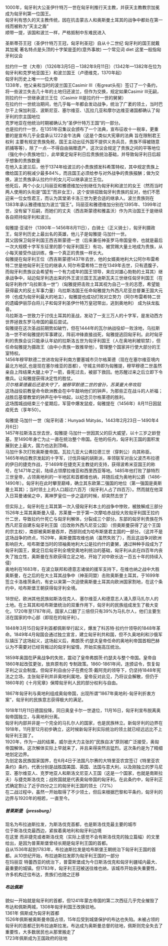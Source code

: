 1000年，匈牙利大公圣伊什特万一世在匈牙利推行天主教，并获天主教教宗加冕成为匈牙利第一位国王。\
匈牙利有悠久的天主教传统，因在抗击蒙古人和奥斯曼土耳其的战争中都处在第一线而被称为“天主之盾”\
顺带一提，该国和波兰一样，严格抵制中东难民进入

圣斯蒂芬王冠（圣伊什特万王冠，匈牙利圣冠）自从十二世纪 匈牙利的国王就戴其加冕 著名特点是头顶的十字架是歪的(意外事故)
一个常见词 diet 这里一般指匈牙利议会

拉约什一世（大帝）（1326年3月5日－1382年9月11日）（1342年—1382年在位为匈牙利和克罗地亚国王）和波兰国王（卢德维克，1370年起）\
匈牙利历史上唯一一位大帝\
1338年，他父亲和当时的波兰国王Casimir III（有great头衔）签订了一个条约，将一些波兰失去几十年的土地归还波兰，但作为交换，规定如果Casimir III无嗣，则拉约什一世继承波兰王位（Casimir III是拉约什一世的舅舅）\
在拉约什一世统治期间，他几乎每一年都会发动战争，统治了广袤的领土，当时巴尔干上保加利亚、波斯尼亚、塞尔维亚、\瓦拉几亚和摩尔达维亚诸国都确认了匈牙利的宗主国地位\
克罗地亚在他统治时期被确认为“圣伊什特万王国”的一部分。\
也是拉约什一世，在1351年召集议会颁布了一个法典，宣布征收十一税率，更重要的是宣布几乎全盘承认1222金牛法典（这是个类似大宪章的法典 旨在限制君王权利 主要有规定贵族免税，国王主动出征外国不提供义务兵员，贵族不得被随意抓捕等等），除了一点--不得自由捐赠遗产，这次议会规定了贵族之间的平等地位（强化中小贵族地位），此举奠定匈牙利日后贵族统治基础，并导致匈牙利日后超乎想象的贵族数量\
在他入主波兰后，他于1374年给波兰的小贵族颁发科希策特权，其中规定贵族上缴给国王的税减少最多84%，而且国王必须给参与对外战争的贵族报酬；做为交换，波兰贵族承认拉约什的女儿可以继承波兰王位。\
他死后，两个小女儿玛丽亚和雅德维加分别继任为匈牙利和波兰的女王（然而当时两人使用的头衔是“国王”而非女王），这个安排招致匈牙利贵族的反对，他们不愿迎来一位女性君王，而认为其堂弟卡洛三世为更合适的继承人。波兰贵族则在1383年承认雅德维加为波兰“国王”。玛丽亚和雅德维加分别在1395年、1399年过世，没有留下后嗣，而她们的丈夫（西吉斯蒙德和雅盖沃）作为共治国王于是继续各自把持匈牙利和波兰。

匈雅提·亚诺什（1390年－1456年8月11日），白骑士（正义骑士），匈牙利摄政王，匈牙利历史上最出名的英雄，他儿子是匈雅提·马加什一世。\
其父因保卫匈牙利国王西吉斯蒙德一世（后来兼任神圣罗马帝国皇帝，也就是最后一次大规模十字军东征里的那个匈牙利国王）有功，被赏赐大量土地成为贵族，从小每天接受作战训练，像一个真正的贵族一样长大。\
匈雅提在匈牙利王位（西吉斯蒙德1437年去世，他的女婿奥地利大公阿尔布雷希特二世是他匈牙利王位的继承人 阿尔布雷希特二世在1349年去世，只有遗腹子，而匈牙利贵族议会希望有一个有力成年的国王领导，来应对雄心勃勃的土耳其）继承战争中，站边匈牙利选出来的外王波兰国王瓦迪斯瓦夫三世继任匈牙利国王（在匈牙利称作“乌拉斯洛一世”）（匈雅提把击败土耳其视为自己一生的志愿，希望能获得最大的反土军事力量）乌拉斯洛国王任命匈雅提为外西凡尼亚总督兼王国大元帅（也成为匈牙利最大的地主），匈雅提也成功打败对立势力（阿尔布雷希特二世的遗孀伊丽莎白将儿子和匈牙利圣伊什特万皇冠带出，逃到奥地利） 成为扶龙肱骨。\
乌拉斯洛一世致力于讨伐土耳其的圣战，发动了一支三万人的十字军，是发动西方世界拯救东罗马帝国的最后尝试。\
匈雅提在这次圣战前期势如破竹，但在1444年的瓦尔纳战役却一败涂地，乌拉斯洛一世不听匈雅提的军事建议，阵前冲锋直接战死，匈雅提逃回匈牙利。此时匈牙利的贵族会议只能承认年幼的拉斯洛五世为匈牙利国王（人在奥地利被软禁），但任命匈雅提为摄政王（由中小贵族一致推举他），管理整个国家并行使大部分的王室特权。\
1456年穆罕默德二世进攻匈牙利南方要塞城市贝尔格莱德（现在在塞尔维亚境内最北方地区,也是现在塞尔维亚的首都），守城主帅即为匈雅提，穆罕穆德二世虽然亲自上阵结果大腿上中了一箭，昏死过去，被部下救回。他苏醒过来之后立即下令撤兵。让匈雅提获得决定性的胜仗。\
*贝尔格莱德最后还是失守了，被穆罕默德二世的曾孙，苏莱曼大帝攻陷*\
这场战役前教皇命令欧洲教会在中午敲响他们的钟声，为那些正在战斗的人祈福；战胜后基督教堂的钟声在中午响起，以纪念贝尔格莱德的胜利。\
这场围城战结束三个星期后，军营中爆发鼠疫，匈雅提在（1456年）8月11日因鼠疫死去（享年50）。

匈雅提·马加什一世（匈牙利语：Hunyadi Mátyás，1443年2月23日－1490年4月6日）\
1457年拉斯洛五世去世，匈雅提·马加什一世因其父的巨大威望，以十三岁之龄登基，至1490年身亡为止一直在统治整个帝国。在他的任内，匈牙利王国的面积发展到史上最大，国力也达到顶峰。\
马加什多次打败奥斯曼帝国。瓦拉几亚大公弗拉德三世（穿刺公）向其称臣。1465年响应教宗发起的十字军，讨伐异端的胡斯派，率领联军对岳父波杰布拉德的伊日的捷克作战，于1469年在捷克天主教徒的支持，获得波希米亚国王的称号，在1471年之前，陆续占领摩拉维亚和西里西亚等地。1485年他打败了腓特烈三世皇帝，占领奥地利的一半地区和首都维也纳，并随后成为奥地利公爵（1486-1490年）。匈牙利在此时攀至巅峰，确立其东欧第二强国的地位（第一强国是奥斯曼土耳其）；当时领土上的人口超过六百万（匈牙利人占了四百万）。然而就在他深入日耳曼诸侯之中，离神罗皇位一步之遥的时候，却突然去世了

但实际上，匈牙利在土耳其第一次入侵匈牙利本土的战争中惨败，被肢解成三部分\
1526年土耳其奥斯曼入侵，苏莱曼一世于第一次摩哈赤战役大败匈牙利国王拉约什二世，导致拉约什死亡与匈牙利解体，分裂成三个部分。东部的匈牙利贵族在外西凡尼亚自建东匈牙利王国（后改称外西凡尼亚公国）（但奥斯曼获得了这个王国的宗主权），南部被奥斯曼吞并，西部则成为哈布斯堡君主国的一部分。（这并不是这场战争的终点，1529年，奥斯曼围攻维也纳（虽然失败了），而且这战争对欧洲影响巨大，哈布斯堡当时的领袖奥地利大公是拉约什的妻舅，通过种种手段成为了匈牙利国王，奠定日后匈牙利全境受奥地利统治的基础，匈牙利从此在四百年内丧失了独立性，奥斯曼在东欧获得立足之地，开始了对中欧长达一百五十年的持续入侵）\
奥地利在1683年，在波立联邦和德意志诸侯的援军支持下，在维也纳之战中大胜奥斯曼，在之后的在大土耳其战争中（神圣同盟）击败奥斯曼土耳其，于1699年签立卡洛维茨条约，有史以来第一次迫使奥斯曼土耳其向欧洲国家割地，在这个条约中，哈布斯堡王朝获得匈牙利全境。

18世纪，欧洲其他民族如斯洛伐克人、塞尔维亚人和德意志人涌入原马扎尔人的土地。在土耳其和哈布斯堡统治的双重作用下，匈牙利的民族组成发生了极大变化，1720年至1787年间，国家人口翻了三倍但只有39%为马扎尔人，他们主要生活在国家的中心部（即现在的匈牙利）。


1848年3月15日匈牙利首都佩斯举行起义，爆发了科苏特·拉约什领导的1848年革命。1849年4月匈国会通过独立宣言，建立匈牙利共和国，但不久奥地利和沙俄军队镇压了这场起义，这场起义后，弗朗茨·约瑟夫皇帝任命的奥地利帝国首相巴赫认为不需要对已经背叛过的匈牙利留情，开始实施高压统治。

1859年奥国在萨奥战争的失败，震动了皇帝弗朗茨·约瑟夫与整个帝国。皇帝自1860年起改弦更张，放弃原有的 专制政策。1860-1861年间，连颁诏令，恢复匈牙利之议会制度。但匈牙利自由分子在费伦茨·戴阿克的领导下，仍坚持1848年宪法之立场，主张匈牙利并非奥地利属地，皇帝反对此见，乃将议会解散，但仍于1860年的《十月宪章》保障匈牙利人民的部分权利与自由。

1867年匈牙利与奥地利组成奥匈帝国，出现所谓“1867年奥地利-匈牙利折衷方案”，匈牙利的民族意志获得极大的满足。

1918年11月11日德国投降，同日奥皇卡尔一世退位，11月16日，匈牙利宣布脱离奥匈帝国独立，与奥地利分离。\
匈牙利内部并非是一个完全的马扎尔人的国家，也是民族林立。新匈牙利的边界在1918年，11月至12月初步确立，这时候新匈牙利实际统治的领土就已经远远比不上匈牙利王国了。\
1920年，作为一战的结果，威尔逊大力主张的“民族自决”原则被广泛接受，奥匈帝国解体。这次解体实际上早就来了，并且来得突然且猛烈。这次条约是为了精细地划定边界。\
为划定各民族国家国界，在6月4日于法国凡尔赛的大特里亚农宫签订《特里亚农条约》条约，代表分别是战胜国美国、英国、法国与意大利，以及刚独立的罗马尼亚、塞尔维亚人、克罗地亚人和斯洛文尼亚人王国（这是一个国家，也就是南斯拉夫）与捷克斯洛伐克；战败国就是代表奥匈帝国的匈牙利。在此条约中，匈牙利正式确定割让了近乎四分之三的匈牙利王国的领土（72%）\
在二战过程中，虽然一开始取得了不少领土，但后来根据巴黎和平条约，匈牙利的边界与1920年的相若，一直至今。


##### 普莱斯堡（pressburg）
现名为布拉迪斯拉发，为斯洛伐克首都，也是斯洛伐克最主要的城市\
位于斯洛伐克最西边，紧挨着奥地利和匈牙利边境\
在这里 而非捷克或者斯洛伐克（实际上感觉不会有斯洛伐克的独立篇幅）的文里给出，是因为普莱斯堡曾经长期是匈牙利王国的首都。\
自从1536年起到1783年，布拉迪斯拉发是哈布斯堡王朝统治下匈牙利王国的首都。从10世纪开始，布拉迪斯拉发即为匈牙利王国的一部分\
在玛丽亚 特蕾西亚的统治下，普雷斯堡成为今日斯洛伐克和匈牙利疆域内最大、最重要的城镇。但1783年，匈牙利王冠被送往维也纳，该城市开始丧失重要性，许多机构迁往布达，贵族们也随之迁移

##### 布达佩斯
貌似一开始就是匈牙利的首都，但1241年蒙古帝国的第二次西征几乎完全摧毁了布达和佩斯两城，1308年匈牙利国王改换驻地。\
1361年 佩斯成为匈牙利首都\
1526年佩斯被奥斯曼帝国占领，15年后受到城堡保护的布达也失陷。未被占领的匈牙利的首都迁到布拉迪斯拉发。布达成为奥斯曼总督的驻地，佩斯则完全失去了重要性，大多数居民也从那里搬走了\
1723年佩斯成为王国政府的驻地
